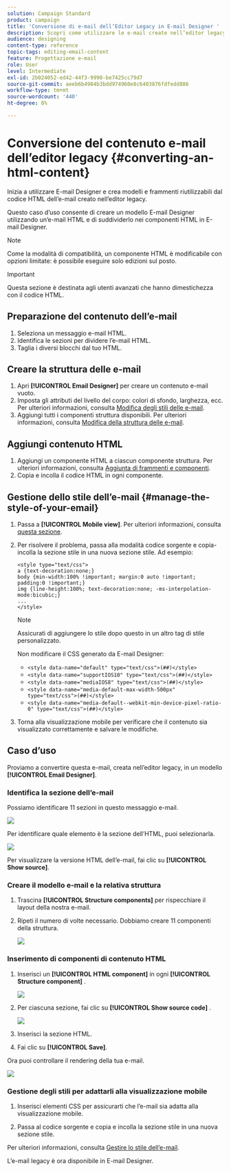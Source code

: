 ```yaml
---
solution: Campaign Standard
product: campaign
title: 'Conversione di e-mail dell’Editor Legacy in E-mail Designer '
description: Scopri come utilizzare le e-mail create nell’editor legacy e-mail per e-mail Designer.
audience: designing
content-type: reference
topic-tags: editing-email-content
feature: Progettazione e-mail
role: User
level: Intermediate
exl-id: 2b024052-ed42-44f3-9990-be7425cc79d7
source-git-commit: aeeb6b4984b3bdd974960e8c6403876fdfedd886
workflow-type: tm+mt
source-wordcount: '440'
ht-degree: 8%

---
```


# Conversione del contenuto e-mail dell’editor legacy {#converting-an-html-content}

Inizia a utilizzare E-mail Designer e crea modelli e frammenti riutilizzabili dal codice HTML dell’e-mail creato nell’editor legacy.

Questo caso d’uso consente di creare un modello E-mail Designer utilizzando un’e-mail HTML e di suddividerlo nei componenti HTML in E-mail Designer.

>[!NOTE]
>
>Come la modalità di compatibilità, un componente HTML è modificabile con opzioni limitate: è possibile eseguire solo edizioni sul posto.

>[!IMPORTANT]
>
>Questa sezione è destinata agli utenti avanzati che hanno dimestichezza con il codice HTML.

## Preparazione del contenuto dell’e-mail

1. Seleziona un messaggio e-mail HTML.
1. Identifica le sezioni per dividere l’e-mail HTML.
1. Taglia i diversi blocchi dal tuo HTML.

## Creare la struttura delle e-mail

1. Apri **[!UICONTROL Email Designer]** per creare un contenuto e-mail vuoto.
1. Imposta gli attributi del livello del corpo: colori di sfondo, larghezza, ecc. Per ulteriori informazioni, consulta [Modifica degli stili delle e-mail](../../designing/using/styles.md).
1. Aggiungi tutti i componenti struttura disponibili. Per ulteriori informazioni, consulta [Modifica della struttura delle e-mail](../../designing/using/designing-from-scratch.md#defining-the-email-structure).

## Aggiungi contenuto HTML

1. Aggiungi un componente HTML a ciascun componente struttura. Per ulteriori informazioni, consulta [Aggiunta di frammenti e componenti](../../designing/using/designing-from-scratch.md#defining-the-email-structure).
1. Copia e incolla il codice HTML in ogni componente.

## Gestione dello stile dell’e-mail {#manage-the-style-of-your-email}

1. Passa a **[!UICONTROL Mobile view]**. Per ulteriori informazioni, consulta [questa sezione](../../designing/using/plain-text-html-modes.md#switching-to-mobile-view).

1. Per risolvere il problema, passa alla modalità codice sorgente e copia-incolla la sezione stile in una nuova sezione stile. Ad esempio:

   ```
   <style type="text/css">
   a {text-decoration:none;}
   body {min-width:100% !important; margin:0 auto !important; padding:0 !important;}
   img {line-height:100%; text-decoration:none; -ms-interpolation-mode:bicubic;}
   ...
   </style>
   ```

   >[!NOTE]
   >
   >Assicurati di aggiungere lo stile dopo questo in un altro tag di stile personalizzato.
   >
   >Non modificare il CSS generato da E-mail Designer:
   >
   >* `<style data-name="default" type="text/css">(##)</style>`
   >* `<style data-name="supportIOS10" type="text/css">(##)</style>`
   >* `<style data-name="mediaIOS8" type="text/css">(##)</style>`
   >* `<style data-name="media-default-max-width-500px" type="text/css">(##)</style>`
   >* `<style data-name="media-default--webkit-min-device-pixel-ratio-0" type="text/css">(##)</style>`


1. Torna alla visualizzazione mobile per verificare che il contenuto sia visualizzato correttamente e salvare le modifiche.

## Caso d’uso

Proviamo a convertire questa e-mail, creata nell’editor legacy, in un modello **[!UICONTROL Email Designer]**.

### Identifica la sezione dell’e-mail

Possiamo identificare 11 sezioni in questo messaggio e-mail.

![](assets/html-dce-view-mail.png)

Per identificare quale elemento è la sezione dell’HTML, puoi selezionarla.

![](assets/breadcrumbs.png)

Per visualizzare la versione HTML dell’e-mail, fai clic su **[!UICONTROL Show source]**.

### Creare il modello e-mail e la relativa struttura

1. Trascina **[!UICONTROL Structure components]** per rispecchiare il layout della nostra e-mail.

1. Ripeti il numero di volte necessario. Dobbiamo creare 11 componenti della struttura.

   ![](assets/structure-components-migration.png)

### Inserimento di componenti di contenuto HTML

1. Inserisci un **[!UICONTROL HTML component]** in ogni **[!UICONTROL Structure component]** .

   ![](assets/html-components.png)

1. Per ciascuna sezione, fai clic su **[!UICONTROL Show source code]** .

   ![](assets/show-source-code.png)

1. Inserisci la sezione HTML.

1. Fai clic su **[!UICONTROL Save]**.

Ora puoi controllare il rendering della tua e-mail.

![](assets/migrated-email-result.png)

### Gestione degli stili per adattarli alla visualizzazione mobile

1. Inserisci elementi CSS per assicurarti che l’e-mail sia adatta alla visualizzazione mobile.

1. Passa al codice sorgente e copia e incolla la sezione stile in una nuova sezione stile.

Per ulteriori informazioni, consulta [Gestire lo stile dell’e-mail](#manage-the-style-of-your-email).

L’e-mail legacy è ora disponibile in E-mail Designer.
